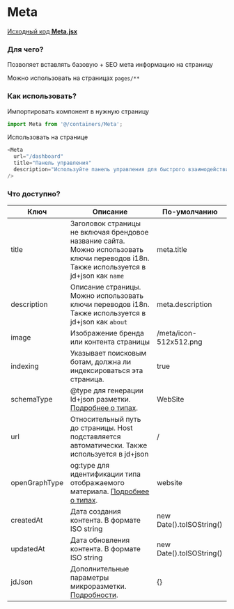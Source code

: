 # Meta

[Исходный код **Meta.jsx**](https://github.com/yukioru/next-ssr-example/blob/main/containers/Meta.jsx)

### Для чего?

Позволяет вставлять базовую + SEO мета информацию на страницу

Можно использовать на страницах `pages/**`

### Как использовать?

Импортировать компонент в нужную страницу

```js
import Meta from '@/containers/Meta';
```

Использовать на странице

```js
<Meta
  url="/dashboard"
  title="Панель управления"
  description="Используйте панель управления для быстрого взаимодействия с сайтом"
/>
```

### Что доступно?

| **Ключ**      | **Описание**                                                                                                                                       | **По-умолчанию**         |
| ------------- | -------------------------------------------------------------------------------------------------------------------------------------------------- | ------------------------ |
| title         | Заголовок страницы не включая брендовое название сайта. Можно использовать ключи переводов i18n. Также используется в jd+json как `name`           | meta.title               |
| description   | Описание страницы. Можно использовать ключи переводов i18n. Также используется в jd+json как `about`                                               | meta.description         |
| image         | Изображение бренда или контента страницы                                                                                                           | /meta/icon-512x512.png   |
| indexing      | Указывает поисковым ботам, должна ли индексироваться эта страница.                                                                                 | true                     |
| schemaType    | @type для генерации ld+json разметки. [Подробнее о типах](https://developers.google.com/search/docs/advanced/structured-data/sitelinks-searchbox). | WebSite                  |
| url           | Относительный путь до страницы. Host подставляется автоматически. Также используется в jd+json                                                     | /                        |
| openGraphType | og:type для идентификации типа отображаемого материала. [Подробнее о типах](https://ogp.me/#types).                                                | website                  |
| createdAt     | Дата создания контента. В формате ISO string                                                                                                       | new Date().toISOString() |
| updatedAt     | Дата обновления контента. В формате ISO string                                                                                                     | new Date().toISOString() |
| jdJson        | Дополнительные параметры микроразметки. [Подробности](https://developers.google.com/search/docs/advanced/structured-data/intro-structured-data).   | {}                       |

